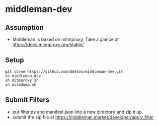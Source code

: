 # middleman-dev

## Assumption

- Middleman is based on mitmproxy. Take a glance at https://docs.mitmproxy.org/stable/

## Setup

```
git clone https://github.com/ddetox/middleman-dev.git
cd middleman-dev
sh mitmproxy.sh
sh mitmdump.sh
```

## Submit Filters

- put filter.py and manifest.json into a new directory and zip it up.
- submit the zip file at https://middleman.market/developer/apply_filter
